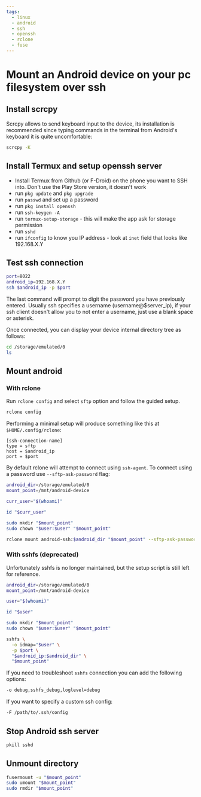 ```yaml
---
tags:
  - linux
  - android
  - ssh
  - openssh
  - rclone
  - fuse
---
```


# Mount an Android device on your pc filesystem over ssh 

## Install scrcpy

Scrcpy allows to send keyboard input to the device, its installation is recommended since typing commands in the terminal from Android's keyboard it is quite uncomfortable:

```bash
scrcpy -K
```

## Install Termux and setup openssh server

- Install Termux from Github (or F-Droid) on the phone you want to SSH into. Don't use the Play Store version, it doesn't work
- run `pkg update` and `pkg upgrade`
- run `passwd` and set up a password
- run `pkg install openssh`
- run `ssh-keygen -A`
- run `termux-setup-storage` - this will make the app ask for storage permission
- run `sshd`
- run `ifconfig` to know you IP address - look at `inet` field that looks like 192.168.X.Y


## Test ssh connection

```bash
port=8022
android_ip=192.168.X.Y
ssh $android_ip -p $port
```

The last command will prompt to digit the password you have previously entered.
Usually ssh specifies a username (username@$server_ip), if your ssh client doesn't allow you to not enter a username, just use a blank space or asterisk.

Once connected, you can display your device internal directory tree as follows:
```bash
cd /storage/emulated/0
ls
```

## Mount android 

### With rclone

Run `rclone config` and select `sftp` option and follow the guided setup.

```bash
rclone config
```


Performing a minimal setup will produce something like this at `$HOME/.config/rclone`:

```
[ssh-connection-name]
type = sftp
host = $android_ip
port = $port
```

By default rclone will attempt to connect using `ssh-agent`. To connect using a password use `--sftp-ask-password` flag:

```bash
android_dir=/storage/emulated/0
mount_point=/mnt/android-device

curr_user="$(whoami)"

id "$curr_user"

sudo mkdir "$mount_point"
sudo chown "$user:$user" "$mount_point"

rclone mount android-ssh:$android_dir "$mount_point" --sftp-ask-password
```

### With sshfs (deprecated)

Unfortunately sshfs is no longer maintained, but the setup script is still left for reference.

```bash
android_dir=/storage/emulated/0
mount_point=/mnt/android-device

user="$(whoami)"

id "$user"

sudo mkdir "$mount_point"
sudo chown "$user:$user" "$mount_point"

sshfs \
  -o idmap="$user" \
  -p $port \
  "$android_ip:$android_dir" \
  "$mount_point"
```

If you need to troubleshoot `sshfs` connection you can add the following options:

```bash
-o debug,sshfs_debug,loglevel=debug
```

If you want to specify a custom ssh config:

```bash
-F /path/to/.ssh/config
```

## Stop Android ssh server

```bash
pkill sshd
```

## Unmount directory

```bash
fusermount -u "$mount_point"
sudo umount "$mount_point"
sudo rmdir "$mount_point"
```
